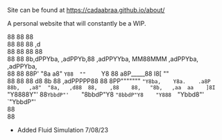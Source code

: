 Site can be found at https://cadaabraa.github.io/about/

A personal website that will constantly be a WIP. 

 
                                                                                   
88        88                        88                                             
88        88                        88                ,d                           
88        88                        88                88                           
88        88  8b,dPPYba,    ,adPPYb,88  ,adPPYYba,  MM88MMM  ,adPPYba,  ,adPPYba,  
88        88  88P'    "8a  a8"    `Y88  ""     `Y8    88    a8P_____88  I8[    ""  
88        88  88       d8  8b       88  ,adPPPPP88    88    8PP"""""""   `"Y8ba,   
Y8a.    .a8P  88b,   ,a8"  "8a,   ,d88  88,    ,88    88,   "8b,   ,aa  aa    ]8I  
 `"Y8888Y"'   88`YbbdP"'    `"8bbdP"Y8  `"8bbdP"Y8    "Y888  `"Ybbd8"'  `"YbbdP"'  
              88                                                                   
              88                                                                   
        

- Added Fluid Simulation 7/08/23
